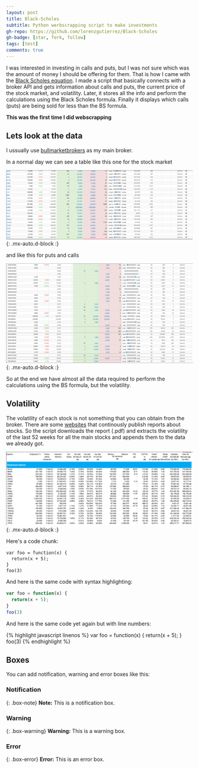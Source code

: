 ```yaml
---
layout: post
title: Black-Scholes
subtitle: Python werbscrapping script to make investments
gh-repo: https://github.com/lorenzgutierrez/Black-Scholes
gh-badge: [star, fork, follow]
tags: [test]
comments: true
---
```


I was interested in investing in calls and puts, but I was not sure which was the amount of money I should be offering for them. That is how I came with the [Black Scholes equation](https://en.wikipedia.org/wiki/Black%E2%80%93Scholes_model). I made a script that basically connects with a broker API and gets information about calls and puts, the current price of the stock market, and volatility. Later, it stores all the info and perform the calculations using the Black Scholes formula. Finally it displays which calls (puts) are being sold for less than the BS formula.

**This was the first time I did webscrapping**

## Lets look at the data
I ussually use [bullmarketbrokers](www.bullmarketbrokers.com) as my main broker.

In a normal day we can see a table like this one for the stock market

![Figure 1-1](/assets/Figuras/BS2.png "Title"){: .mx-auto.d-block :}

and like this for puts and calls

![Figure 1-2](/assets/Figuras/BS1.png "Title"){: .mx-auto.d-block :}

So at the end we have almost all the data required to perform the calculations using the BS formula, but the volatility. 

## Volatility
The volatility of each stock is not something that you can obtain from the broker. There are some [websites](https://www.iamc.com.ar/informediario/) that continously publish reports about stocks. So the script downloads the report (.pdf) and extracts the volatility of the last 52 weeks for all the main stocks and appends them to the data we already got.

![Figure 1-3](/assets/Figuras/Reporte.png "Title"){: .mx-auto.d-block :}



Here's a code chunk:

~~~
var foo = function(x) {
  return(x + 5);
}
foo(3)
~~~

And here is the same code with syntax highlighting:

```javascript
var foo = function(x) {
  return(x + 5);
}
foo(3)
```

And here is the same code yet again but with line numbers:

{% highlight javascript linenos %}
var foo = function(x) {
  return(x + 5);
}
foo(3)
{% endhighlight %}

## Boxes
You can add notification, warning and error boxes like this:

### Notification

{: .box-note}
**Note:** This is a notification box.

### Warning

{: .box-warning}
**Warning:** This is a warning box.

### Error

{: .box-error}
**Error:** This is an error box.
